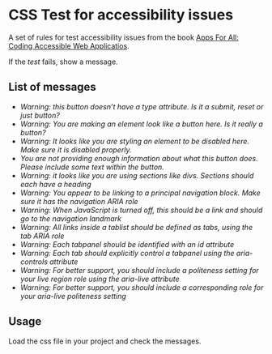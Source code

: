 # CSS Test for accessibility issues
A set of rules for test accessibility issues from the book [Apps For All: Coding Accessible Web Applicatios](https://shop.smashingmagazine.com/apps-for-all-coding-accessible-web-applications.html/).

If the _test_ fails, show a message.

## List of messages

- _Warning: this button doesn’t have a type attribute. Is it a submit, reset or just button?_
- _Warning: You are making an element look like a button here. Is it really a button?_
- _Warning: It looks like you are styling an element to be disabled here. Make sure it is disabled properly._
- _You are not providing enough information about what this button does. Please include some text within the button._
- _Warning: it looks like you are using sections like divs. Sections should each have a heading_
- _Warning: You appear to be linking to a principal navigation block. Make sure it has the navigation ARIA role_
- _Warning: When JavaScript is turned off, this should be a link and should go to the navigation landmark_
- _Warning: All links inside a tablist should be defined as tabs, using the tab ARIA role_
- _Warning: Each tabpanel should be identified with an id attribute_
- _Warning: Each tab should explicitly control a tabpanel using the aria-controls attribute_
- _Warning: For better support, you should include a politeness setting for your live region role using the aria-live attribute_
- _Warning: For better support, you should include a corresponding role for your aria-live politeness setting_

## Usage

Load the css file in your project and check the messages.
